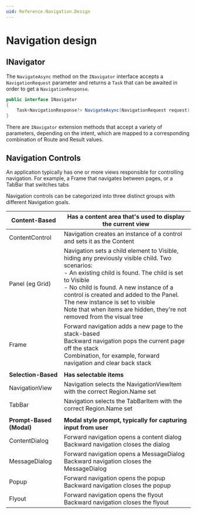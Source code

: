 ```yaml
---
uid: Reference.Navigation.Design
---
```


# Navigation design

## INavigator

The `NavigateAsync` method on the `INavigator` interface accepts a `NavigationRequest` parameter and returns a `Task` that can be awaited in order to get a `NavigationResponse`.

```csharp
public interface INavigator
{
    Task<NavigationResponse?> NavigateAsync(NavigationRequest request);
}
```

There are `INavigator` extension methods that accept a variety of parameters, depending on the intent, which are mapped to a corresponding combination of Route and Result values.

## Navigation Controls

An application typically has one or more views responsible for controlling navigation. For example, a Frame that navigates between pages, or a TabBar that switches tabs

Navigation controls can be categorized into three distinct groups with different Navigation goals.

| Content-Based        | Has a content area that's used to display the current view                                                             |
|----------------------|------------------------------------------------------------------------------------------------------------------------|
| ContentControl       | Navigation creates an instance of a control and sets it as the Content                                                 |
| Panel (eg Grid)      | Navigation sets a child element to Visible, hiding any previously visible child. Two scenarios:<br> - An existing child is found. The child is set to Visible<br> - No child is found. A new instance of a control is created and added to the Panel. The new instance is set to visible<br>Note that when items are hidden, they're not removed from the visual tree |
| Frame                | Forward navigation adds a new page to the stack-based <br>Backward navigation pops the current page off the stack<br>Combination, for example, forward navigation and clear back stack |
|                      |                                                                                                                        |
| **Selection-Based**      | **Has selectable items**                                                                                           |
| NavigationView       | Navigation selects the NavigationViewItem with the correct Region.Name set                                             |
| TabBar               | Navigation selects the TabBarItem with the correct Region.Name set                                                     |
|                      |                                                                                                                        |
| **Prompt-Based (Modal)** | **Modal style prompt, typically for capturing input from user**                                                    |
| ContentDialog        | Forward navigation opens a content dialog <br>Backward navigation closes the dialog                                    |
| MessageDialog        | Forward navigation opens a MessageDialog<br>Backward navigation closes the MessageDialog                               |
| Popup                | Forward navigation opens the popup<br>Backward navigation closes the popup                                             |
| Flyout               | Forward navigation opens the flyout<br>Backward navigation closes the flyout                                           |
